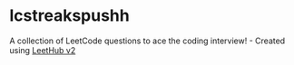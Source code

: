 # lcstreakspushh
A collection of LeetCode questions to ace the coding interview! - Created using [LeetHub v2](https://github.com/arunbhardwaj/LeetHub-2.0)
